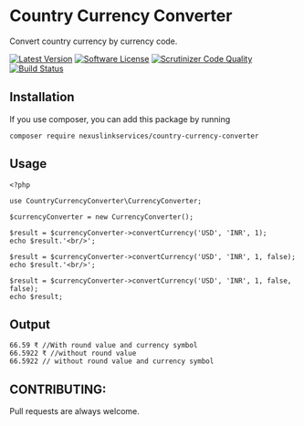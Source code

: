 # Country Currency Converter
Convert country currency by currency code.

[![Latest Version](https://img.shields.io/packagist/v/nexuslinkservices/country-currency-converter.svg?style=flat-square)](https://packagist.org/packages/nexuslinkservices/country-currency-converter)
[![Software License](http://img.shields.io/badge/license-MIT-brightgreen.svg?style=flat-square)](LICENSE)
[![Scrutinizer Code Quality](https://scrutinizer-ci.com/g/nexuslinkservices/country-currency-converter/badges/quality-score.png?b=master)](https://scrutinizer-ci.com/g/nexuslinkservices/country-currency-converter/?branch=master)
[![Build Status](https://scrutinizer-ci.com/g/nexuslinkservices/country-currency-converter/badges/build.png?b=master)](https://scrutinizer-ci.com/g/nexuslinkservices/country-currency-converter/build-status/master)

## Installation

If you use composer, you can add this package by running 

````
composer require nexuslinkservices/country-currency-converter
````

## Usage

```
<?php

use CountryCurrencyConverter\CurrencyConverter;

$currencyConverter = new CurrencyConverter();

$result = $currencyConverter->convertCurrency('USD', 'INR', 1); 
echo $result.'<br/>';

$result = $currencyConverter->convertCurrency('USD', 'INR', 1, false);
echo $result.'<br/>';

$result = $currencyConverter->convertCurrency('USD', 'INR', 1, false, false);
echo $result;
```

## Output

```
66.59 ₹ //With round value and currency symbol
66.5922 ₹ //without round value
66.5922 // without round value and currency symbol
```

## CONTRIBUTING:

Pull requests are always welcome.
